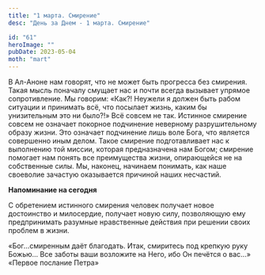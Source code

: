 ```yaml
---
title: "1 марта. Смирение"
desc: "День за Днем - 1 марта. Смирение"

id: "61"
heroImage: ""
pubDate: 2023-05-04
moth: "mart"
---
```


В Ал-Аноне нам говорят, что не может быть прогресса без смирения. Такая мысль
поначалу смущает нас и почти всегда вызывает упрямое сопротивление. Мы
говорим: «Как?! Неужели я должен быть рабом ситуации и принимать всё, что
посылает жизнь, каким бы унизительным это ни было?!» Всё совсем не так.
Истинное смирение совсем не означает покорное подчинение неверному
разрушительному образу жизни. Это означает подчинение лишь воле Бога, что
является совершенно иным делом. Такое смирение подготавливает нас к выполнению
той миссии, которая предназначена нам Богом; смирение помогает нам понять все
преимущества жизни, опирающейся не на собственные силы. Мы, наконец, начинаем
понимать, как наше своеволие зачастую оказывается причиной наших несчастий.

**Напоминание на сегодня**

С обретением истинного смирения человек получает новое достоинство и
милосердие, получает новую силу, позволяющую ему предпринимать разумные
нравственные действия при решении своих проблем в жизни.

«Бог…смиренным даёт благодать. Итак, смиритесь под крепкую руку Божью… Все
заботы ваши возложите на Него, ибо Он печётся о вас…» «Первое послание Петра»
